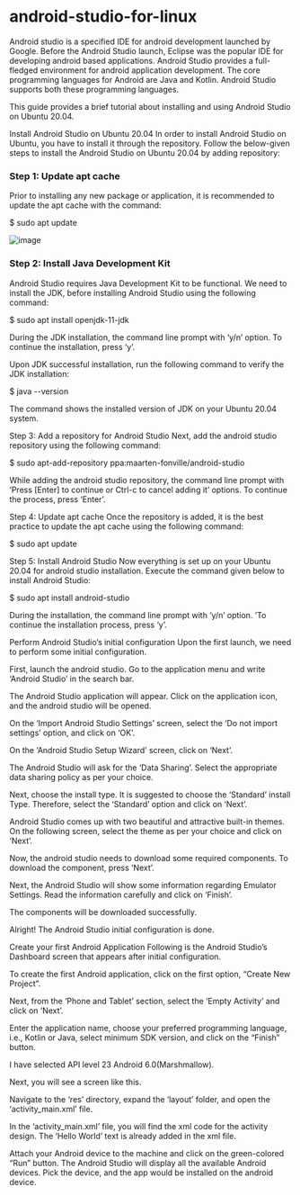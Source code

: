 # android-studio-for-linux

Android studio is a specified IDE for android development launched by Google. Before the Android Studio launch, Eclipse was the popular IDE for developing android based applications. Android Studio provides a full-fledged environment for android application development. The core programming languages for Android are Java and Kotlin. Android Studio supports both these programming languages.

This guide provides a brief tutorial about installing and using Android Studio on Ubuntu 20.04.

Install Android Studio on Ubuntu 20.04
In order to install Android Studio on Ubuntu, you have to install it through the repository. Follow the below-given steps to install the Android Studio on Ubuntu 20.04 by adding repository:

### Step 1: Update apt cache
Prior to installing any new package or application, it is recommended to update the apt cache with the command:

$ sudo apt update

![image](https://user-images.githubusercontent.com/86001337/201341740-5d449ace-ca96-4eb4-b7b0-3f84d8fbfffe.png)


### Step 2: Install Java Development Kit
Android Studio requires Java Development Kit to be functional. We need to install the JDK, before installing Android Studio using the following command:

$ sudo apt install openjdk-11-jdk

During the JDK installation, the command line prompt with ‘y/n’ option. To continue the installation, press ‘y’.

Upon JDK successful installation, run the following command to verify the JDK installation:

$ java --version

The command shows the installed version of JDK on your Ubuntu 20.04 system.

Step 3: Add a repository for Android Studio
Next, add the android studio repository using the following command:

$ sudo apt-add-repository ppa:maarten-fonville/android-studio

While adding the android studio repository, the command line prompt with ‘Press [Enter] to continue or Ctrl-c to cancel adding it’ options. To continue the process, press ‘Enter’.

Step 4: Update apt cache
Once the repository is added, it is the best practice to update the apt cache using the following command:

$ sudo apt update

Step 5: Install Android Studio
Now everything is set up on your Ubuntu 20.04 for android studio installation. Execute the command given below to install Android Studio:

$ sudo apt install android-studio

During the installation, the command line prompt with ‘y/n’ option. ’To continue the installation process, press ‘y’.

Perform Android Studio’s initial configuration
Upon the first launch, we need to perform some initial configuration.

First, launch the android studio. Go to the application menu and write ‘Android Studio’ in the search bar.


The Android Studio application will appear. Click on the application icon, and the android studio will be opened.


On the ‘Import Android Studio Settings’ screen, select the ‘Do not import settings’ option, and click on ‘OK’.


On the ‘Android Studio Setup Wizard’ screen, click on ‘Next’.


The Android Studio will ask for the ‘Data Sharing’. Select the appropriate data sharing policy as per your choice.


Next, choose the install type. It is suggested to choose the ‘Standard’ install Type. Therefore, select the ‘Standard’ option and click on ‘Next’.


Android Studio comes up with two beautiful and attractive built-in themes. On the following screen, select the theme as per your choice and click on ‘Next’.


Now, the android studio needs to download some required components. To download the component, press ‘Next’.


Next, the Android Studio will show some information regarding Emulator Settings. Read the information carefully and click on ‘Finish’.


The components will be downloaded successfully.


Alright! The Android Studio initial configuration is done.

Create your first Android Application
Following is the Android Studio’s Dashboard screen that appears after initial configuration.


To create the first Android application, click on the first option, “Create New Project”.

Next, from the ‘Phone and Tablet’ section, select the ‘Empty Activity’ and click on ‘Next’.


Enter the application name, choose your preferred programming language, i.e., Kotlin or Java, select minimum SDK version, and click on the “Finish” button.

I have selected API level 23 Android 6.0(Marshmallow).


Next, you will see a screen like this.


Navigate to the ‘res’ directory, expand the ‘layout’ folder, and open the ‘activity_main.xml’ file.

In the ‘activity_main.xml’ file, you will find the xml code for the activity design. The ‘Hello World’ text is already added in the xml file.


Attach your Android device to the machine and click on the green-colored “Run” button. The Android Studio will display all the available Android devices. Pick the device, and the app would be installed on the android device.
